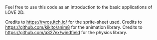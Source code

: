 Feel free to use this code as an introduction to the basic applications of LÖVE 2D.

Credits to https://rvros.itch.io/ for the sprite-sheet used.
Credits to https://github.com/kikito/anim8 for the animation library.
Credits to https://github.com/a327ex/windfield for the physics library.
